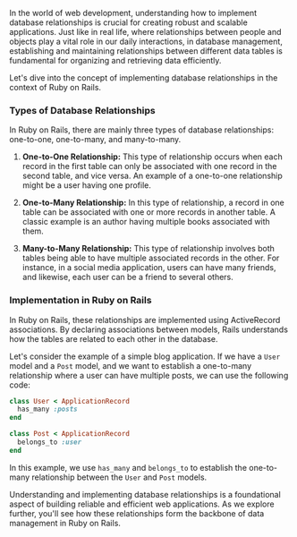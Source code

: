 In the world of web development, understanding how to implement database relationships is crucial for creating robust and scalable applications. Just like in real life, where relationships between people and objects play a vital role in our daily interactions, in database management, establishing and maintaining relationships between different data tables is fundamental for organizing and retrieving data efficiently. 

Let's dive into the concept of implementing database relationships in the context of Ruby on Rails.

### Types of Database Relationships
In Ruby on Rails, there are mainly three types of database relationships: one-to-one, one-to-many, and many-to-many. 

1. **One-to-One Relationship:** This type of relationship occurs when each record in the first table can only be associated with one record in the second table, and vice versa. An example of a one-to-one relationship might be a user having one profile.

2. **One-to-Many Relationship:** In this type of relationship, a record in one table can be associated with one or more records in another table. A classic example is an author having multiple books associated with them.

3. **Many-to-Many Relationship:** This type of relationship involves both tables being able to have multiple associated records in the other. For instance, in a social media application, users can have many friends, and likewise, each user can be a friend to several others.

### Implementation in Ruby on Rails
In Ruby on Rails, these relationships are implemented using ActiveRecord associations. By declaring associations between models, Rails understands how the tables are related to each other in the database. 

Let's consider the example of a simple blog application. If we have a `User` model and a `Post` model, and we want to establish a one-to-many relationship where a user can have multiple posts, we can use the following code:

```ruby
class User < ApplicationRecord
  has_many :posts
end

class Post < ApplicationRecord
  belongs_to :user
end
```

In this example, we use `has_many` and `belongs_to` to establish the one-to-many relationship between the `User` and `Post` models.

Understanding and implementing database relationships is a foundational aspect of building reliable and efficient web applications. As we explore further, you'll see how these relationships form the backbone of data management in Ruby on Rails.